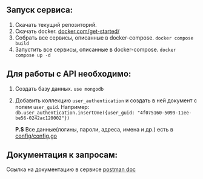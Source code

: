 ## Запуск сервиса:
1) Скачать текущий репозиторий.
2) Скачать docker. [docker.com/get-started/](https://www.docker.com/get-started/)
3) Собрать все сервисы, описанные в docker-compose. `docker compose build`
4) Запустить все сервисы, описанные в  docker-compose. `docker compose up -d`

## Для работы с API необходимо: 
1) Создать базу данных. `use mongodb`
2) Добавить коллекцию `user_authentication` и создать в ней документ с полем `user_guid`. Например:
   `db.user_authentication.insertOne({user_guid: "4f075160-5099-11ee-be56-0242ac120002"})`

   **P.S** Все данные(логины, пароли, адреса, имена и др.) есть в [config/config.go](https://github.com/RoKZZ-55/authentication-service/blob/main/config/config.go)

## Документация к запросам:
Ссылка на документацию в сервисе [postman doc](https://documenter.getpostman.com/view/14585414/2s9YC8wWaf)
